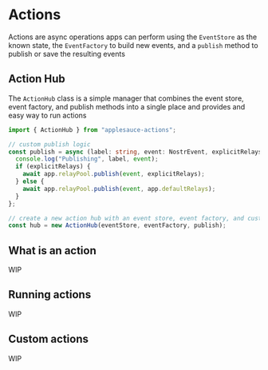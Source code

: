 # Actions

Actions are async operations apps can perform using the `EventStore` as the known state, the `EventFactory` to build new events, and a `publish` method to publish or save the resulting events

## Action Hub

The `ActionHub` class is a simple manager that combines the event store, event factory, and publish methods into a single place and provides and easy way to run actions

```ts
import { ActionHub } from "applesauce-actions";

// custom publish logic
const publish = async (label: string, event: NostrEvent, explicitRelays?: string[]) => {
  console.log("Publishing", label, event);
  if (explicitRelays) {
    await app.relayPool.publish(event, explicitRelays);
  } else {
    await app.relayPool.publish(event, app.defaultRelays);
  }
};

// create a new action hub with an event store, event factory, and custom publish method
const hub = new ActionHub(eventStore, eventFactory, publish);
```

## What is an action

WIP

## Running actions

WIP

## Custom actions

WIP
